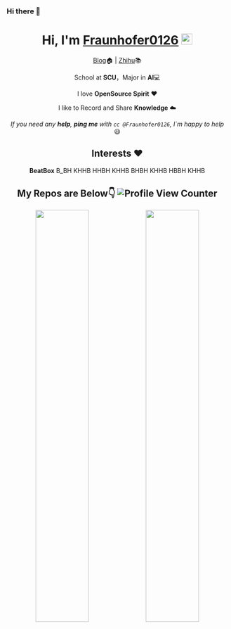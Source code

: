 ### Hi there 👋

<!--
**Fraunhofer0126/Fraunhofer0126** is a ✨ _special_ ✨ repository because its `README.md` (this file) appears on your GitHub profile.

Here are some ideas to get you started:

- 🔭 I’m currently working on ...
- 🌱 I’m currently learning ...
- 👯 I’m looking to collaborate on ...
- 🤔 I’m looking for help with ...
- 💬 Ask me about ...
- 📫 How to reach me: ...
- 😄 Pronouns: ...
- ⚡ Fun fact: ...
-->

<div align="center">
  
<h1>Hi, I'm <a href="https://fraunhofer0126.github.io">Fraunhofer0126</a> <img src="https://media.giphy.com/media/hvRJCLFzcasrR4ia7z/giphy.gif" width="25px"> </h1>
  
[Blog](https://www.pornhub.com)🏠  | [Zhihu](https://www.pornhub.com)📚

School at **SCU**，Major in **AI**💻

I love **OpenSource Spirit** ❤️

I like to Record and Share **Knowledge** ☁️

*If you need any **help**, **ping me** with `cc @Fraunhofer0126`, I`m happy to help* 😃


## Interests ❤️ 

**BeatBox** B_BH KHHB HHBH KHHB BHBH KHHB HBBH KHHB


## My Repos are Below👇 ![Profile View Counter](https://komarev.com/ghpvc/?username=Fraunhofer0126)

<!-- #### Feel free to give Your Suggestions, Issues or PRs🌍 -->
  
<p align="center">
  <img width="49%" src="https://github-readme-stats.vercel.app/api?username=Fraunhofer0126&show_icons=true&theme=tokyonight" />
  <img width="49%" src="https://github-readme-streak-stats.herokuapp.com/?user=Fraunhofer0126&theme=tokyonight" />
</p>
  
  
</div>
